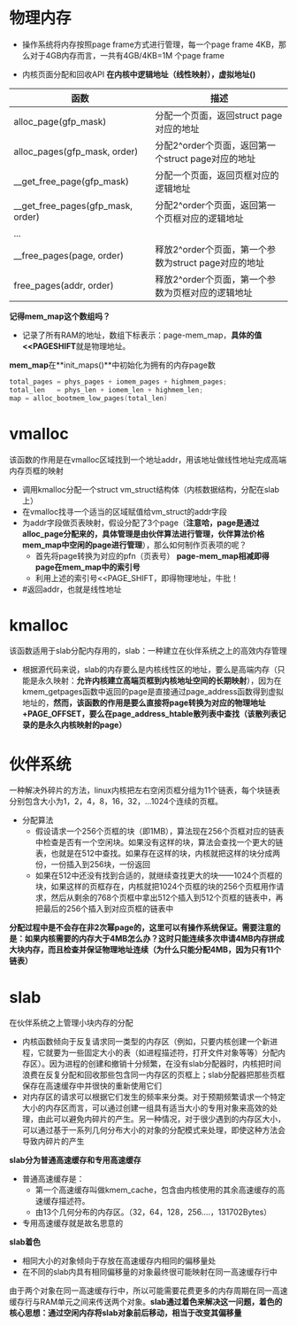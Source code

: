 # 物理内存

- 操作系统将内存按照page frame方式进行管理，每一个page frame 4KB，那么对于4GB内存而言，一共有4GB/4KB=1M 个page frame

- 内核页面分配和回收API **在内核中逻辑地址（线性映射），虚拟地址()**

| 函数                              | 描述                                                 |
| --------------------------------- | ---------------------------------------------------- |
| alloc_page(gfp_mask)              | 分配一个页面，返回struct page对应的地址              |
| alloc_pages(gfp_mask, order)      | 分配2^order个页面，返回第一个struct page对应的地址   |
| __get_free_page(gfp_mask)         | 分配一个页面，返回页框对应的逻辑地址                 |
| __get_free_pages(gfp_mask, order) | 分配2^order个页面，返回第一个页框对应的逻辑地址      |
| ...                               |                                                      |
| __free_pages(page, order)         | 释放2^order个页面，第一个参数为struct page对应的地址 |
| free_pages(addr, order)           | 释放2^order个页面，第一个参数为页框对应的逻辑地址    |



**记得mem_map这个数组吗？**

- 记录了所有RAM的地址，数组下标表示：page-mem_map，**具体的值<<PAGESHIFT**就是物理地址。

**mem_map**在**init_maps()**中初始化为拥有的内存page数

``` cpp
total_pages = phys_pages + iomem_pages + highmem_pages;
total_len   = phys_len + iomem_len + highmem_len;
map = alloc_bootmem_low_pages(total_len)
```

# vmalloc

该函数的作用是在vmalloc区域找到一个地址addr，用该地址做线性地址完成高端内存页框的映射

- 调用kmalloc分配一个struct vm_struct结构体（内核数据结构，分配在slab上）
- 在vmalloc找寻一个适当的区域赋值给vm_struct的addr字段
- 为addr字段做页表映射，假设分配了3个page（**注意哈，page是通过alloc_page分配来的，具体管理是由伙伴算法进行管理，伙伴算法价格mem_map中空闲的page进行管理**），那么如何制作页表项的呢？
  - 首先将page转换为对应的pfn（页表号） **page-mem_map相减即得page在mem_map中的索引号**
  - 利用上述的索引号<<PAGE_SHIFT，即得物理地址，牛批！
- #返回addr，也就是线性地址

# kmalloc

该函数适用于slab分配内存用的，slab：一种建立在伙伴系统之上的高效内存管理

- 根据源代码来说，slab的内存要么是内核线性区的地址，要么是高端内存（只能是永久映射：**允许内核建立高端页框到内核地址空间的长期映射**），因为在kmem_getpages函数中返回的page是直接通过page_address函数得到虚拟地址的，**然而，该函数的作用是要么直接将page转换为对应的物理地址+PAGE_OFFSET，要么在page_address_htable散列表中查找（该散列表记录的是永久内核映射的page）**

# 伙伴系统

一种解决外碎片的方法，linux内核把左右空闲页框分组为11个链表，每个块链表分别包含大小为1，2，4，8，16，32，...1024个连续的页框。

- 分配算法
  - 假设请求一个256个页框的块（即1MB），算法现在256个页框对应的链表中检查是否有一个空闲块。如果没有这样的块，算法会查找一个更大的链表，也就是在512中查找。如果存在这样的块，内核就把这样的块分成两份，一份插入到256块，一份返回
  - 如果在512中还没有找到合适的，就继续查找更大的块——1024个页框的块，如果这样的页框存在，内核就把1024个页框的块的256个页框用作请求，然后从剩余的768个页框中拿出512个插入到512个页框的链表中，再把最后的256个插入到对应页框的链表中

**分配过程中是不会存在非2次幂page的，这里可以有操作系统保证。需要注意的是：如果内核需要的内存大于4MB怎么办？这时只能连续多次申请4MB内存拼成大块内存，而且检查并保证物理地址连续（为什么只能分配4MB，因为只有11个链表）**



# slab

在伙伴系统之上管理小块内存的分配

- 内核函数倾向于反复请求同一类型的内存区（例如，只要内核创建一个新进程，它就要为一些固定大小的表（如进程描述符，打开文件对象等等）分配内存区）。因为进程的创建和撤销十分频繁，在没有slab分配器时，内核把时间浪费在反复分配和回收那些包含同一内存区的页框上；slab分配器把那些页框保存在高速缓存中并很快的重新使用它们
- 对内存区的请求可以根据它们发生的频率来分类。对于预期频繁请求一个特定大小的内存区而言，可以通过创建一组具有适当大小的专用对象来高效的处理，由此可以避免内碎片的产生。另一种情况，对于很少遇到的内存区大小，可以通过基于一系列几何分布大小的对象的分配模式来处理，即使这种方法会导致内碎片的产生

**slab分为普通高速缓存和专用高速缓存**

- 普通高速缓存是：
  - 第一个高速缓存叫做kmem_cache，包含由内核使用的其余高速缓存的高速缓存描述符。
  - 由13个几何分布的内存区。（32，64，128，256....，131702Bytes）
- 专用高速缓存就是故名思意的

**slab着色**

- 相同大小的对象倾向于存放在高速缓存内相同的偏移量处
- 在不同的slab内具有相同偏移量的对象最终很可能映射在同一高速缓存行中

由于两个对象在同一高速缓存行中，所以可能需要花费更多的内存周期在同一高速缓存行与RAM单元之间来传送两个对象。**slab通过着色来解决这一问题，着色的核心思想：通过空闲内存将slab对象前后移动，相当于改变其偏移量**



